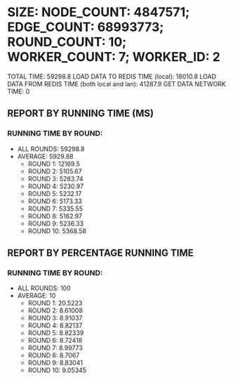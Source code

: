 
# SIZE: NODE_COUNT: 4847571; EDGE_COUNT: 68993773; ROUND_COUNT: 10; WORKER_COUNT: 7; WORKER_ID: 2
 TOTAL TIME: 59298.8
 LOAD DATA TO REDIS TIME (local): 18010.8
 LOAD DATA FROM REDIS TIME (both local and lan): 41287.9
 GET DATA NETWORK TIME: 0

## REPORT BY RUNNING TIME (MS)

 ### RUNNING TIME BY ROUND:

  + ALL ROUNDS: 59298.8
  + AVERAGE: 5929.88
     + ROUND 1: 12169.5
     + ROUND 2: 5105.67
     + ROUND 3: 5283.74
     + ROUND 4: 5230.97
     + ROUND 5: 5232.17
     + ROUND 6: 5173.33
     + ROUND 7: 5335.55
     + ROUND 8: 5162.97
     + ROUND 9: 5236.33
     + ROUND 10: 5368.58

## REPORT BY PERCENTAGE RUNNING TIME

 ### RUNNING TIME BY ROUND:

  + ALL ROUNDS: 100
  + AVERAGE: 10
     + ROUND 1: 20.5223
     + ROUND 2: 8.61008
     + ROUND 3: 8.91037
     + ROUND 4: 8.82137
     + ROUND 5: 8.82339
     + ROUND 6: 8.72418
     + ROUND 7: 8.99773
     + ROUND 8: 8.7067
     + ROUND 9: 8.83041
     + ROUND 10: 9.05345

